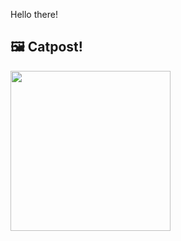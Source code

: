 Hello there!



## 🖼️ Catpost!

<sub>
    <img src="https://cdn2.thecatapi.com/images/duo.jpg" height="256">
</sub>

